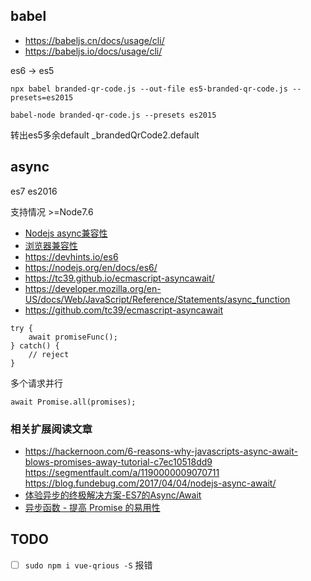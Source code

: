 ## babel  ##
- https://babeljs.cn/docs/usage/cli/
- https://babeljs.io/docs/usage/cli/

es6 -> es5

```
npx babel branded-qr-code.js --out-file es5-branded-qr-code.js --presets=es2015

babel-node branded-qr-code.js --presets es2015
```

转出es5多余default  _brandedQrCode2.default


## async
es7 es2016

支持情况 >=Node7.6

- [Nodejs async兼容性](https://node.green/#ES2017-features-async-functions)
- [浏览器兼容性](http://kangax.github.io/compat-table/es2016plus/#test-async_functions)
- https://devhints.io/es6
- https://nodejs.org/en/docs/es6/
- https://tc39.github.io/ecmascript-asyncawait/
- https://developer.mozilla.org/en-US/docs/Web/JavaScript/Reference/Statements/async_function
- https://github.com/tc39/ecmascript-asyncawait

```
try {
    await promiseFunc();
} catch() {
    // reject
}
```

多个请求并行
```
await Promise.all(promises);
```

### 相关扩展阅读文章 ###
- https://hackernoon.com/6-reasons-why-javascripts-async-await-blows-promises-away-tutorial-c7ec10518dd9  https://segmentfault.com/a/1190000009070711  https://blog.fundebug.com/2017/04/04/nodejs-async-await/
- [体验异步的终极解决方案-ES7的Async/Await](https://cnodejs.org/topic/5640b80d3a6aa72c5e0030b6)
- [异步函数 - 提高 Promise 的易用性](https://developers.google.com/web/fundamentals/primers/async-functions?hl=zh-cn)

## TODO ##
- [ ] `sudo npm i vue-qrious -S` 报错